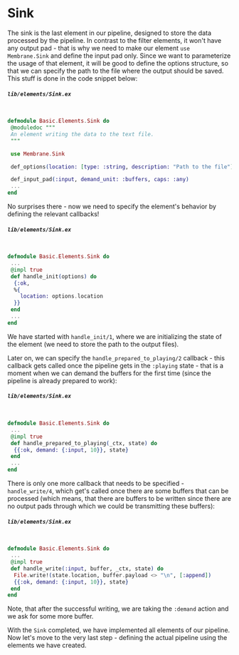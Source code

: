 # Sink
The sink is the last element in our pipeline, designed to store the data processed by the pipeline. 
In contrast to the filter elements, it won't have any output pad - that is why we need to make our element `use Membrane.Sink` and define the input pad only.
Since we want to parameterize the usage of that element, it will be good to define the options structure, so that we can specify the path to the file where the output should be saved. This stuff is done in the code snippet below:
###### **`lib/elements/Sink.ex`**
```Elixir

defmodule Basic.Elements.Sink do
 @moduledoc """
 An element writing the data to the text file.
 """

 use Membrane.Sink

 def_options(location: [type: :string, description: "Path to the file"])

 def_input_pad(:input, demand_unit: :buffers, caps: :any)
 ...
end
```

No surprises there - now we need to specify the element's behavior by defining the relevant callbacks!
###### **`lib/elements/Sink.ex`**
```Elixir

defmodule Basic.Elements.Sink do
 ...
 @impl true
 def handle_init(options) do
  {:ok,
  %{
    location: options.location
  }}
 end
 ...
end
```
We have started with `handle_init/1`, where we are initializing the state of the element (we need to store the path to the output files).

Later on, we can specify the `handle_prepared_to_playing/2` callback - this callback gets called once the pipeline gets in the `:playing` state - that is a moment when we can demand the buffers for the first time (since the pipeline is already prepared to work):
###### **`lib/elements/Sink.ex`**
```Elixir

defmodule Basic.Elements.Sink do
 ...
 @impl true
 def handle_prepared_to_playing(_ctx, state) do
  {{:ok, demand: {:input, 10}}, state}
 end
 ...
end
```

There is only one more callback that needs to be specified - `handle_write/4`, which get's called once there are some buffers that can be processed (which means, that there are buffers to be written since there are no output pads through which we could be transmitting these buffers):
###### **`lib/elements/Sink.ex`**
```Elixir

defmodule Basic.Elements.Sink do
 ...
 @impl true
 def handle_write(:input, buffer, _ctx, state) do
  File.write!(state.location, buffer.payload <> "\n", [:append])
  {{:ok, demand: {:input, 10}}, state}
 end
end
```

Note, that after the successful writing, we are taking the `:demand` action and we ask for some more buffer.

With the `Sink` completed, we have implemented all elements of our pipeline. Now let's move to the very last step - defining the actual pipeline using the elements we have created.